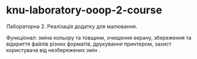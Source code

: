 # knu-laboratory-ooop-2-course

Лабораторна 2.
Реалізація додатку для малювання. 

Функціонал: зміна кольору та товщини, очищення екрану, збереження та відкриття файлів різних форматів, друкування принтером, захист користувача від незбережених змін .
